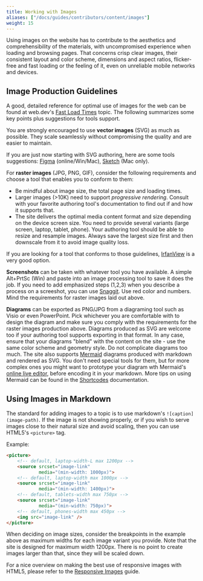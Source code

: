 ```yaml
---
title: Working with Images
aliases: ["/docs/guides/contributors/content/images"]
weight: 15
---
```


Using images on the website has to contribute to the aesthetics and comprehensibility of the materials, with uncompromised experience when loading and browsing pages. That concerns crisp clear images, their consistent layout and color scheme, dimensions and aspect ratios, flicker-free and fast loading or the feeling of it, even on unreliable mobile networks and devices.

## Image Production Guidelines

A good, detailed reference for optimal use of images for the web can be found at web.dev's [Fast Load Times](https://developers.google.com/web/fundamentals/performance/optimizing-content-efficiency/image-optimization?hl=en) topic. The following summarizes some key points plus suggestions for tools support.

You are strongly encouraged to use **vector images** (SVG) as much as possible. They scale seamlessly without compromising the quality and are easier to maintain.

If you are just now starting with SVG authoring, here are some tools suggestions: [Figma](https://www.figma.com/) (online/Win/Mac), [Sketch](https://www.sketch.com/) (Mac only).

For **raster images** (JPG, PNG, GIF), consider the following requirements and choose a tool that enables you to conform to them:

- Be mindful about image size, the total page size and loading times.
- Larger images (>10K) need to support _progressive rendering_. Consult with your favorite authoring tool's documentation to find out if and how it supports that.
- The site delivers the optimal media content format and size depending on the device screen size. You need to provide several variants (large screen, laptop, tablet, phone). Your authoring tool should be able to resize and resample images. Always save the largest size first and then downscale from it to avoid image quality loss.

If you are looking for a tool that conforms to those guidelines, [IrfanView](https://www.irfanview.com/) is a very good option.

**Screenshots** can be taken with whatever tool you have available. A simple Alt+PrtSc (Win) and paste into an image processing tool to save it does the job. If you need to add emphasized steps (1,2,3) when you describe a process on a screeshot, you can use [Snaggit](https://www.techsmith.com/screen-capture.html). Use red color and numbers. Mind the requirements for raster images laid out above.

**Diagrams** can be exported as PNG/JPG from a diagraming tool such as Visio or even PowerPoint. Pick whichever you are comfortable with to design the diagram and make sure you comply with the requirements for the raster images production above. Diagrams produced as SVG are welcome too if your authoring tool supports exporting in that format. In any case, ensure that your diagrams "blend" with the content on the site - use the same color scheme and geometry style. Do not complicate diagrams too much. The site also supports [Mermaid](https://mermaid-js.github.io/mermaid/#/) diagrams produced with markdown and rendered as SVG. You don't need special tools for them, but for more complex ones you might want to prototype your diagram wth Mermaid's [online live editor](https://mermaidjs.github.io/mermaid-live-editor), before encoding it in your markdown. More tips on using Mermaid can be found in the [Shortcodes](./shortcodes.md#mermaid) documentation.

## Using Images in Markdown

The standard for adding images to a topic is to use markdown's `![caption](image-path)`. If the image is not showing properly, or if you wish to serve images close to their natural size and avoid scaling, then you can use HTML5's `<picture>` tag.

Example:

```html
<picture>
    <!-- default, laptop-width-L max 1200px -->
    <source srcset="image-link"
            media="(min-width: 1000px)">
    <!-- default, laptop-width max 1000px -->
    <source srcset="image-link"
            media="(min-width: 1400px)">
    <!-- default, tablets-width max 750px -->
    <source srcset="image-link"
            media="(min-width: 750px)">
    <!-- default, phones-width max 450px -->
    <img src="image-link" />
</picture>
```

When deciding on image sizes, consider the breakpoints in the example above as maximum widths for each image variant you provide. Note that the site is designed for maximum width 1200px. There is no point to create images larger than that, since they will be scaled down.

For a nice overview on making the best use of responsive images with HTML5, please refer to the [Responsive Images](https://developer.mozilla.org/en-US/docs/Learn/HTML/Multimedia_and_embedding/Responsive_images) guide.

